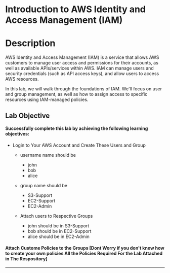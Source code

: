 # Introduction to AWS Identity and Access Management (IAM)

# Description

AWS Identity and Access Management (IAM) is a service that allows AWS customers to manage user access and permissions for their accounts, as well as available APIs/services within AWS. IAM can manage users and security credentials (such as API access keys), and allow users to access AWS resources.

In this lab, we will walk through the foundations of IAM. We'll focus on user and group management, as well as how to assign access to specific resources using IAM-managed policies.

## Lab Objective

#### Successfully complete this lab by achieving the following learning objectives:

- Login to Your AWS Account and Create These Users and Group

  - username name should be

    - john
    - bob
    - alice

  - group name should be

    - S3-Support
    - EC2-Support
    - EC2-Admin

  - Attach users to Respective Groups
    - john should be in S3-Support
    - bob should be in EC2-Support
    - alice should be in EC2-Admin

#### Attach Custome Policies to the Groups [Dont Worry if you don't know how to create your own policies All the Policies Required For the Lab Attached in The Respository]

---
